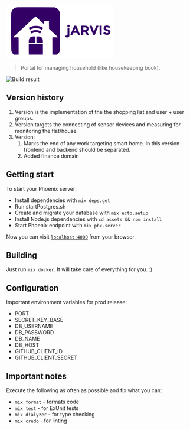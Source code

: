 ![jARVIS](https://raw.githubusercontent.com/corka149/jarvis/master/assets/static/images/logo_jarvis_small.png)

> Portal for managing household (like housekeeping book).

![Build result](https://travis-ci.org/corka149/jarvis.svg?branch=master)

## Version history

1. Version is the implementation of the the shopping list and user + user groups.
2. Version targets the connecting of sensor devices and measuring for monitoring the flat/house.
3. Version: 
    1. Marks the end of any work targeting smart home. In this version frontend and backend should be separated.
    2. Added finance domain

## Getting start

To start your Phoenix server:

  * Install dependencies with `mix deps.get`
  * Run startPostgres.sh
  * Create and migrate your database with `mix ecto.setup`
  * Install Node.js dependencies with `cd assets && npm install`
  * Start Phoenix endpoint with `mix phx.server`

Now you can visit [`localhost:4000`](http://localhost:4000) from your browser.

## Building

Just run `mix docker`. It will take care of everything for you. :)

## Configuration

Important environment variables for prod release:

 * PORT
 * SECRET_KEY_BASE
 * DB_USERNAME
 * DB_PASSWORD
 * DB_NAME
 * DB_HOST
 * GITHUB_CLIENT_ID
 * GITHUB_CLIENT_SECRET

## Important notes

Execute the following as often as possible and fix what you can:

 * `mix format` - formats code
 * `mix test` - for ExUnit tests
 * `mix dialyzer` - for type checking
 * `mix credo` - for linting

